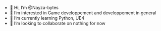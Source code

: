 - 👋 Hi, I’m @Nayza-bytes
- 👀 I’m interested in Game developpement and developpement in general
- 🌱 I’m currently learning Python, UE4
- 💞️ I’m looking to collaborate on nothing for now

<!---
Nayza-bytes/Nayza-bytes is a ✨ special ✨ repository because its `README.md` (this file) appears on your GitHub profile.
You can click the Preview link to take a look at your changes.
--->
